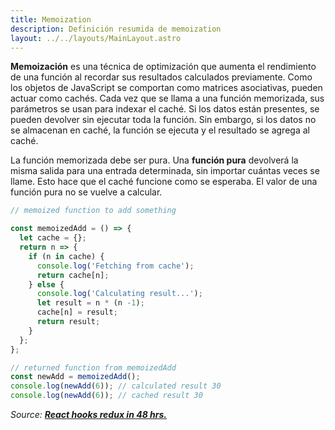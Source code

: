 ```yaml
---
title: Memoization
description: Definición resumida de memoization
layout: ../../layouts/MainLayout.astro
---
```


**Memoización** es una técnica de optimización que aumenta el rendimiento de una función al recordar sus resultados calculados previamente. Como los objetos de JavaScript se comportan como matrices asociativas, pueden actuar como cachés. Cada vez que se llama a una función memorizada, sus parámetros se usan para indexar el caché. Si los datos están presentes, se pueden devolver sin ejecutar toda la función. Sin embargo, si los datos no se almacenan en caché, la función se ejecuta y el resultado se agrega al caché.

La función memorizada debe ser pura. Una **función pura** devolverá la misma salida para una entrada determinada, sin importar cuántas veces se llame. Esto hace que el caché funcione como se esperaba. El valor de una función pura no se vuelve a calcular.

```js
// memoized function to add something

const memoizedAdd = () => {
  let cache = {};
  return n => {
    if (n in cache) {
      console.log('Fetching from cache');
      return cache[n];
    } else {
      console.log('Calculating result...');
      let result = n * (n -1);
      cache[n] = result;
      return result;
    }
  };
};

// returned function from memoizedAdd
const newAdd = memoizedAdd();
console.log(newAdd(6)); // calculated result 30
console.log(newAdd(6)); // cached result 30
```

_Source: [**React hooks redux in 48 hrs.**](https://www.amazon.com/React-Hooks-Redux-hours-JavaScript-ebook/dp/B0987SZHW4)_
